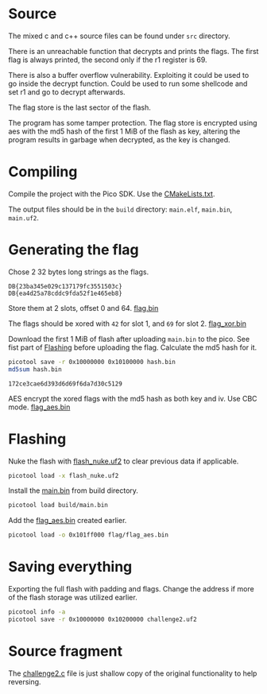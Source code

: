 # Source

The mixed c and c++ source files can be found under `src` directory.

There is an unreachable function that decrypts and prints the flags. The first flag is always printed, the second only if the r1 register is 69.

There is also a buffer overflow vulnerability. Exploiting it could be used to go inside the decrypt function. Could be used to run some shellcode and set r1 and go to decrypt afterwards.

The flag store is the last sector of the flash.

The program has some tamper protection. The flag store is encrypted using aes with the md5 hash of the first 1 MiB of the flash as key, altering the program results in garbage when decrypted, as the key is changed.

# Compiling

Compile the project with the Pico SDK. Use the [CMakeLists.txt](CMakeLists.txt).

The output files should be in the `build` directory: `main.elf`, `main.bin`, `main.uf2`.

# Generating the flag

Chose 2 32 bytes long strings as the flags. 

```
DB{23ba345e029c137179fc3551503c}
DB{ea4d25a78cddc9fda52f1e465eb8}
```

Store them at 2 slots, offset 0 and 64. [flag.bin](flag/flag.bin)

The flags should be xored with `42` for slot 1, and `69` for slot 2. [flag_xor.bin](flag/flag_xor.bin)

Download the first 1 MiB of flash after uploading `main.bin` to the pico. See fist part of [Flashing](#flashing) before uploading the flag. Calculate the md5 hash for it.

```bash
picotool save -r 0x10000000 0x10100000 hash.bin
md5sum hash.bin
```

```
172ce3cae6d393d6d69f6da7d30c5129
```

AES encrypt the xored flags with the md5 hash as both key and iv. Use CBC mode. [flag_aes.bin](flag/flag_aes.bin)


# Flashing

Nuke the flash with [flash_nuke.uf2](../../extras/flash_nuke.uf2) to clear previous data if applicable.

```bash
picotool load -x flash_nuke.uf2
```

Install the [main.bin](build/main.bin) from build directory.

```bash
picotool load build/main.bin
```

Add the [flag_aes.bin](flag/flag_aes.bin) created earlier.

```bash
picotool load -o 0x101ff000 flag/flag_aes.bin
```

# Saving everything
Exporting the full flash with padding and flags. Change the address if more of the flash storage was utilized earlier.

```bash
picotool info -a
picotool save -r 0x10000000 0x10200000 challenge2.uf2
```

# Source fragment

The [challenge2.c](challenge2.c) file is just shallow copy of the original functionality to help reversing.